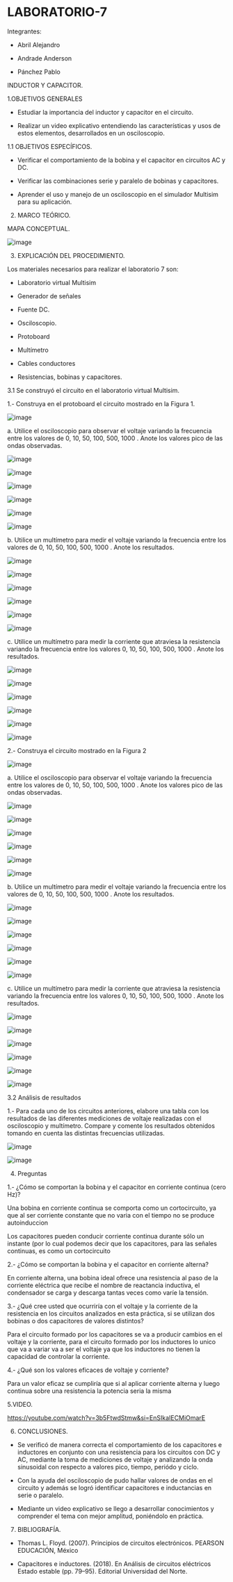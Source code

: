 # LABORATORIO-7

Integrantes:

- Abril Alejandro

- Andrade Anderson

- Pánchez Pablo

INDUCTOR Y CAPACITOR.

1.OBJETIVOS GENERALES

- Estudiar la importancia del inductor y capacitor en el circuito.

- Realizar un video explicativo entendiendo las características y usos de estos elementos, desarrollados en un osciloscopio.

1.1 OBJETIVOS ESPECÍFICOS.

- Verificar el comportamiento de la bobina y el capacitor en circuitos AC y DC.

- Verificar las combinaciones serie y paralelo de bobinas y capacitores.

- Aprender el uso y manejo de un osciloscopio en el simulador Multisim para su aplicación.

2. MARCO TEÓRICO.

MAPA CONCEPTUAL.

![image](https://user-images.githubusercontent.com/117920423/218003303-e223383b-d570-405c-8c05-5b66997a25e1.png)

3. EXPLICACIÓN DEL PROCEDIMIENTO.

Los materiales necesarios para realizar el laboratorio 7 son:

- Laboratorio virtual Multisim

- Generador de señales

- Fuente DC.

- Osciloscopio.

- Protoboard

- Multímetro

- Cables conductores

- Resistencias, bobinas y capacitores.

3.1 Se construyó el circuito en el laboratorio virtual Multisim.

1.- Construya en el protoboard el circuito mostrado en la Figura 1.

![image](https://user-images.githubusercontent.com/117920423/218004279-1f78ab0d-0848-493b-b267-f6a1f7376607.png)

a. Utilice el osciloscopio para observar el voltaje  variando la frecuencia entre los valores de 0, 10, 50, 100, 500, 1000 . Anote los valores pico de las ondas observadas.

![image](https://user-images.githubusercontent.com/117920423/218018658-de9f42ad-f252-472f-8a8c-5ca019525a83.png)

![image](https://user-images.githubusercontent.com/117920423/218018705-dcee5395-097c-418e-a806-bc6b60cc139c.png)

![image](https://user-images.githubusercontent.com/117920423/218018809-e52365cf-df8b-42ff-b92e-f7ee2cbb6e2d.png)

![image](https://user-images.githubusercontent.com/117920423/218018835-8b995bd3-151e-4aad-9b43-e077cfb2ad43.png)

![image](https://user-images.githubusercontent.com/117920423/218018905-cc9074fb-8f8e-4d79-84cd-99fa327a1661.png)

![image](https://user-images.githubusercontent.com/117920423/218018941-29dc82d7-04bc-433f-8ecf-8b1081a4e919.png)

b. Utilice un multímetro para medir el voltaje  variando la frecuencia entre los valores de 0, 10, 50, 100, 500, 1000 . Anote los resultados.

![image](https://user-images.githubusercontent.com/117920423/218019090-ff60d934-2035-418b-ac0a-793887de3e1c.png)

![image](https://user-images.githubusercontent.com/117920423/218019128-5d3f9107-a6e6-4354-a184-171e75f4650f.png)

![image](https://user-images.githubusercontent.com/117920423/218019179-7e40ac51-9c73-43b0-acbb-83637545f096.png)

![image](https://user-images.githubusercontent.com/117920423/218019205-e8557562-b396-4f6b-be8e-837ea233efc9.png)

![image](https://user-images.githubusercontent.com/117920423/218019316-0573d574-7aea-4b14-8813-d1045b87ea3f.png)

![image](https://user-images.githubusercontent.com/117920423/218019353-f9edc8f6-614b-4b50-bad2-e5114326d868.png)

c. Utilice un multímetro para medir la corriente que atraviesa la resistencia variando la frecuencia entre los valores 0, 10, 50, 100, 500, 1000 . Anote los resultados.

![image](https://user-images.githubusercontent.com/117920423/218019464-1abd12be-def8-4b07-a9bd-f9e02e63079f.png)

![image](https://user-images.githubusercontent.com/117920423/218019487-0a67c323-da43-4696-b70a-68b677acc0f7.png)

![image](https://user-images.githubusercontent.com/117920423/218019528-fbd25dea-b0b5-41f0-99f5-33f6517508ec.png)

![image](https://user-images.githubusercontent.com/117920423/218019557-8655659a-22e0-4bdb-90ec-651b079113f6.png)

![image](https://user-images.githubusercontent.com/117920423/218019603-5fc4b0f6-6cf8-498d-a9ba-7399e34c6a80.png)

![image](https://user-images.githubusercontent.com/117920423/218019629-790a718b-bf7c-44f1-8b6b-bc07780334da.png)

2.- Construya el circuito mostrado en la Figura 2

![image](https://user-images.githubusercontent.com/117920423/218004437-52f02659-fa22-418e-a94e-d5747bc5cd4c.png)

a. Utilice el osciloscopio para observar el voltaje  variando la frecuencia entre los valores de 0, 10, 50, 100, 500, 1000 . Anote los valores pico de las ondas observadas.

![image](https://user-images.githubusercontent.com/117920423/218019918-2d9fe8b8-a69c-4ce6-a426-1efdb875f17e.png)

![image](https://user-images.githubusercontent.com/117920423/218019942-fe68b90b-0fe6-4bcf-8e3e-8125c5a51c17.png)

![image](https://user-images.githubusercontent.com/117920423/218019972-b8f96b27-d2bb-4fa0-9126-1a288d4a052e.png)

![image](https://user-images.githubusercontent.com/117920423/218020001-896c7afd-25cd-4148-8017-40f481b5612f.png)

![image](https://user-images.githubusercontent.com/117920423/218020031-a16f21d7-e0fb-442e-820e-927811b9f8bc.png)

![image](https://user-images.githubusercontent.com/117920423/218020067-d0b74625-5de7-4aaa-8f31-725326dac4f4.png)

b. Utilice un multímetro para medir el voltaje  variando la frecuencia entre los valores de 0, 10, 50, 100, 500, 1000 . Anote los resultados.

![image](https://user-images.githubusercontent.com/117920423/218020120-224510d2-98f9-40f2-9725-6cd719e906d6.png)

![image](https://user-images.githubusercontent.com/117920423/218020164-ecbe4c53-60c4-4504-bbd4-0171734b17ce.png)

![image](https://user-images.githubusercontent.com/117920423/218020191-2df902e9-5f0a-4657-8f18-5494f5335387.png)

![image](https://user-images.githubusercontent.com/117920423/218020224-004fa4bc-c31b-4f08-9802-7f6a940e85b9.png)

![image](https://user-images.githubusercontent.com/117920423/218020267-9db67de2-96b5-4e5c-bdec-9eec77de6195.png)

![image](https://user-images.githubusercontent.com/117920423/218020303-3052ae9c-ad3a-4829-bf52-d18ff86f1cb5.png)

c. Utilice un multímetro para medir la corriente que atraviesa la resistencia variando la frecuencia entre los valores 0, 10, 50, 100, 500, 1000 . Anote los resultados.

![image](https://user-images.githubusercontent.com/117920423/218020371-49a6c238-f126-4375-b499-047c959be200.png)

![image](https://user-images.githubusercontent.com/117920423/218020406-f47b9881-f484-4512-908b-01b2c2042121.png)

![image](https://user-images.githubusercontent.com/117920423/218020437-b7363359-4ba2-4660-b480-fa7d054a8cb1.png)

![image](https://user-images.githubusercontent.com/117920423/218020483-32ccaf43-9bf6-45e2-99f2-3e919e3027f7.png)

![image](https://user-images.githubusercontent.com/117920423/218020518-a7d27b03-1ce7-44de-bd50-8ea4cd23a632.png)

![image](https://user-images.githubusercontent.com/117920423/218020551-89a7e7cd-59ae-487b-b698-f18bb10a6b5d.png)

3.2 Análisis de resultados

1.- Para cada uno de los circuitos anteriores, elabore una tabla con los resultados de las diferentes mediciones de voltaje realizadas con el osciloscopio y multímetro. Compare y comente los resultados obtenidos tomando en cuenta las distintas frecuencias utilizadas.

![image](https://user-images.githubusercontent.com/117920423/218019739-b5711946-cf81-41a2-8fc3-11140517e536.png)

![image](https://user-images.githubusercontent.com/117920423/218019810-2603968d-695a-42e2-a382-eea1f4849355.png)

4. Preguntas

1.- ¿Cómo se comportan la bobina y el capacitor en corriente continua (cero Hz)?

Una bobina en corriente continua se comporta como un cortocircuito, ya que al ser corriente constante que no varia con el tiempo no se produce autoinduccion

Los capacitores pueden conducir corriente continua durante sólo un instante (por lo cual podemos decir que los capacitores, para las señales continuas, es como un cortocircuito

2.- ¿Cómo se comportan la bobina y el capacitor en corriente alterna?

En corriente alterna, una bobina ideal ofrece una resistencia al paso de la corriente eléctrica que recibe el nombre de reactancia inductiva, el condensador se carga y descarga tantas veces como varíe la tensión.

3.- ¿Qué cree usted que ocurriría con el voltaje  y la corriente de la resistencia en los circuitos analizados en esta práctica, si se utilizan dos bobinas o dos capacitores de valores distintos?

Para el circuito formado por los capacitores se va a producir cambios en el voltaje y la corriente, para el circuito formado por los inductores lo unico que va a variar va a ser el voltaje ya que los inductores no tienen la capacidad de controlar la corriente.

4.- ¿Qué son los valores eficaces de voltaje y corriente?

Para un valor eficaz se cumpliría que si al aplicar corriente alterna y luego continua sobre una resistencia la potencia seria la misma

5.VIDEO.

https://youtube.com/watch?v=3b5FtwdStmw&si=EnSIkaIECMiOmarE

6. CONCLUSIONES.

- Se verificó de manera correcta el comportamiento de los capacitores e inductores en conjunto con una resistencia para los circuitos con DC y AC, mediante la toma de mediciones de voltaje y analizando la onda sinusoidal con respecto a valores pico, tiempo, periódo y ciclo.

- Con la ayuda del osciloscopio de pudo hallar valores de ondas en el circuito y además se logró identificar capacitores e inductancias en serie o paralelo.

- Mediante un video explicativo se llego a desarrollar conocimientos y comprender el tema con mejor amplitud, poniéndolo en práctica.

7. BIBLIOGRAFÍA.

- Thomas L. Floyd. (2007). Principios de circuitos electrónicos. PEARSON EDUCACIÓN, México

- Capacitores e inductores. (2018). En Análisis de circuitos eléctricos Estado estable (pp. 79–95). Editorial Universidad del Norte.











